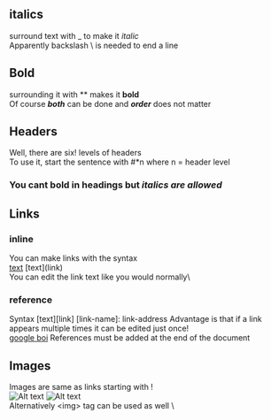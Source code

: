 ## italics 
surround text with _ to make it _italic_ \
Apparently backslash \\ is needed to end a line

## Bold
surrounding it with ** makes it **bold**\
Of course _**both**_ can be done and **_order_** does not matter

## Headers 
Well, there are six! levels of headers\
To use it, start the sentence with #*n where n = header level
### You cant bold in headings but _italics are allowed_

## Links
### inline
You can make links with the syntax\
[text](link) \[text\]\(link\) \
You can edit the link text like you would normally\
### reference
Syntax
[text][link] 
[link-name]: link-address
Advantage is that if a link appears multiple times it can be edited just once!\
[google boi][gref]
References must be added at the end of the document

## Images
Images are same as links starting with ! \
![Alt text](https://source.unsplash.com/SeR0vJLUumU/300x200)
![Alt text][tag] \
Alternatively \<img\> tag can be used as well \

[gref]: www.google.com
[tag]: https://source.unsplash.com/jrLG6oo2TFU/200x160

